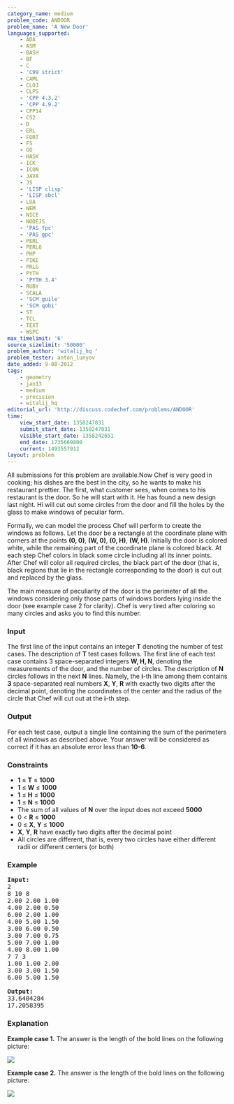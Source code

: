 ```yaml
---
category_name: medium
problem_code: ANDOOR
problem_name: 'A New Door'
languages_supported:
    - ADA
    - ASM
    - BASH
    - BF
    - C
    - 'C99 strict'
    - CAML
    - CLOJ
    - CLPS
    - 'CPP 4.3.2'
    - 'CPP 4.9.2'
    - CPP14
    - CS2
    - D
    - ERL
    - FORT
    - FS
    - GO
    - HASK
    - ICK
    - ICON
    - JAVA
    - JS
    - 'LISP clisp'
    - 'LISP sbcl'
    - LUA
    - NEM
    - NICE
    - NODEJS
    - 'PAS fpc'
    - 'PAS gpc'
    - PERL
    - PERL6
    - PHP
    - PIKE
    - PRLG
    - PYTH
    - 'PYTH 3.4'
    - RUBY
    - SCALA
    - 'SCM guile'
    - 'SCM qobi'
    - ST
    - TCL
    - TEXT
    - WSPC
max_timelimit: '6'
source_sizelimit: '50000'
problem_author: 'witalij_hq '
problem_tester: anton_lunyov
date_added: 9-08-2012
tags:
    - geometry
    - jan13
    - medium
    - precision
    - witalij_hq
editorial_url: 'http://discuss.codechef.com/problems/ANDOOR'
time:
    view_start_date: 1358247831
    submit_start_date: 1358247831
    visible_start_date: 1358242651
    end_date: 1735669800
    current: 1493557912
layout: problem
---
```

All submissions for this problem are available.Now Chef is very good in cooking; his dishes are the best in the city, so he wants to make his restaurant prettier. The first, what customer sees, when comes to his restaurant is the door. So he will start with it. He has found a new design last night. Hi will cut out some circles from the door and fill the holes by the glass to make windows of peculiar form.

Formally, we can model the process Chef will perform to create the windows as follows. Let the door be a rectangle at the coordinate plane with corners at the points **(0, 0)**, **(W, 0)**, **(0, H)**, **(W, H)**. Initially the door is colored white, while the remaining part of the coordinate plane is colored black. At each step Chef colors in black some circle including all its inner points. After Chef will color all required circles, the black part of the door (that is, black regions that lie in the rectangle corresponding to the door) is cut out and replaced by the glass.

The main measure of peculiarity of the door is the perimeter of all the windows considering only those parts of windows borders lying inside the door (see example case 2 for clarity). Chef is very tired after coloring so many circles and asks you to find this number.

### Input

The first line of the input contains an integer **T** denoting the number of test cases. The description of **T** test cases follows. The first line of each test case contains 3 space-separated integers **W, H, N**, denoting the measurements of the door, and the number of circles. The description of **N** circles follows in the next **N** lines. Namely, the **i**-th line among them contains **3** space-separated real numbers **X**, **Y**, **R** with exactly two digits after the decimal point, denoting the coordinates of the center and the radius of the circle that Chef will cut out at the **i**-th step.

### Output

For each test case, output a single line containing the sum of the perimeters of all windows as described above. Your answer will be considered as correct if it has an absolute error less than **10-6**.

### Constraints

- **1** ≤ **T** ≤ **1000**
- **1** ≤ **W** ≤ **1000**
- **1** ≤ **H** ≤ **1000**
- **1** ≤ **N** ≤ **1000**
- The sum of all values of **N** over the input does not exceed **5000**
- 0 < **R** ≤ **1000**
- 0 ≤ **X**, **Y** ≤ **1000**
- **X**, **Y**, **R** have exactly two digits after the decimal point
- All circles are different, that is, every two circles have either different radii or different centers (or both)

### Example

<pre><b>Input:</b>
2
8 10 8
2.00 2.00 1.00
4.00 2.00 0.50
6.00 2.00 1.00
4.00 5.00 1.50
3.00 6.00 0.50
3.00 7.00 0.75
5.00 7.00 1.00
4.00 8.00 1.00
7 7 3
1.00 1.00 2.00
3.00 3.00 1.50
6.00 5.00 1.50

<b>Output:</b>
33.6404284
17.2058395
</pre>
### Explanation

**Example case 1.** The answer is the length of the bold lines on the following picture:

![](http://www.codechef.com/download/ANDOOR_Ex2.jpg)

**Example case 2.** The answer is the length of the bold lines on the following picture:

![](http://www.codechef.com/download/ANDOOR_Ex1.jpg)
